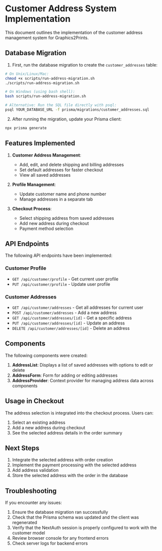 # Customer Address System Implementation

This document outlines the implementation of the customer address management system for Graphics2Prints.

## Database Migration

1. First, run the database migration to create the `customer_addresses` table:

```bash
# On Unix/Linux/Mac:
chmod +x scripts/run-address-migration.sh
./scripts/run-address-migration.sh

# On Windows (using bash shell):
bash scripts/run-address-migration.sh

# Alternative: Run the SQL file directly with psql:
psql YOUR_DATABASE_URL -f prisma/migrations/customer_addresses.sql
```

2. After running the migration, update your Prisma client:

```bash
npx prisma generate
```

## Features Implemented

1. **Customer Address Management**:
   - Add, edit, and delete shipping and billing addresses
   - Set default addresses for faster checkout
   - View all saved addresses

2. **Profile Management**:
   - Update customer name and phone number
   - Manage addresses in a separate tab

3. **Checkout Process**:
   - Select shipping address from saved addresses
   - Add new address during checkout
   - Payment method selection

## API Endpoints

The following API endpoints have been implemented:

### Customer Profile

- `GET /api/customer/profile` - Get current user profile
- `PUT /api/customer/profile` - Update user profile

### Customer Addresses

- `GET /api/customer/addresses` - Get all addresses for current user
- `POST /api/customer/addresses` - Add a new address
- `GET /api/customer/addresses/[id]` - Get a specific address
- `PUT /api/customer/addresses/[id]` - Update an address
- `DELETE /api/customer/addresses/[id]` - Delete an address

## Components

The following components were created:

1. **AddressList**: Displays a list of saved addresses with options to edit or delete
2. **AddressForm**: Form for adding or editing addresses
3. **AddressProvider**: Context provider for managing address data across components

## Usage in Checkout

The address selection is integrated into the checkout process. Users can:

1. Select an existing address
2. Add a new address during checkout
3. See the selected address details in the order summary

## Next Steps

1. Integrate the selected address with order creation
2. Implement the payment processing with the selected address
3. Add address validation
4. Store the selected address with the order in the database

## Troubleshooting

If you encounter any issues:

1. Ensure the database migration ran successfully
2. Check that the Prisma schema was updated and the client was regenerated
3. Verify that the NextAuth session is properly configured to work with the customer model
4. Review browser console for any frontend errors
5. Check server logs for backend errors
